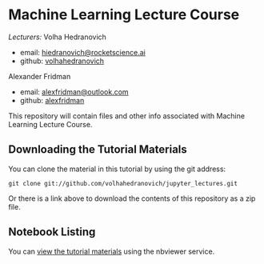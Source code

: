 # Machine Learning Lecture Course

*Lecturers:*
Volha Hedranovich

- email: <hiedranovich@rocketscience.ai>
- github: [volhahedranovich](http://github.com/volhahedranovich)

Alexander Fridman

- email: <alexfridman@outlook.com>
- github: [alexfridman](http://github.com/alexfridman)

This repository will contain files and other info associated with Machine Learning Lecture Course.

## Downloading the Tutorial Materials
You can clone the material in this tutorial by using the git address:

    git clone git://github.com/volhahedranovich/jupyter_lectures.git

Or there is a link above to download the contents of this repository as a zip file.  

## Notebook Listing
You can [view the tutorial materials](http://nbviewer.jupyter.org/github/volhahedranovich/jupyter_lectures/blob/master/notebooks) using the nbviewer service.

